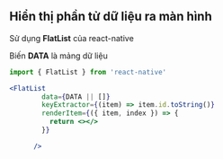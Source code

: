 ## Hiển thị phần tử dữ liệu ra màn hình

Sử dụng **FlatList** của react-native

Biến **DATA** là mảng dữ liệu

```jsx
import { FlatList } from 'react-native'

<FlatList
        data={DATA || []}
        keyExtractor={(item) => item.id.toString()}
        renderItem={({ item, index }) => {
          return <></>
        }}

      />
```